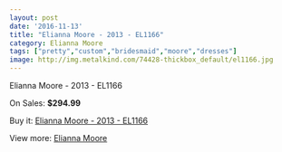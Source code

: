 ```yaml
---
layout: post
date: '2016-11-13'
title: "Elianna Moore - 2013 - EL1166"
category: Elianna Moore
tags: ["pretty","custom","bridesmaid","moore","dresses"]
image: http://img.metalkind.com/74428-thickbox_default/el1166.jpg
---
```

Elianna Moore - 2013 - EL1166

On Sales: **$294.99**
<a href="https://www.metalkind.com/en/elianna-moore/1362-el1166.html"><amp-img layout="responsive" width="600" height="600" src="//img.metalkind.com/74428-thickbox_default/el1166.jpg" alt="Elianna Moore - 2013 - EL1166 0" /></a>
<a href="https://www.metalkind.com/en/elianna-moore/1362-el1166.html"><amp-img layout="responsive" width="600" height="600" src="//img.metalkind.com/74429-thickbox_default/el1166.jpg" alt="Elianna Moore - 2013 - EL1166 1" /></a>
<a href="https://www.metalkind.com/en/elianna-moore/1362-el1166.html"><amp-img layout="responsive" width="600" height="600" src="//img.metalkind.com/74430-thickbox_default/el1166.jpg" alt="Elianna Moore - 2013 - EL1166 2" /></a>
<a href="https://www.metalkind.com/en/elianna-moore/1362-el1166.html"><amp-img layout="responsive" width="600" height="600" src="//img.metalkind.com/74431-thickbox_default/el1166.jpg" alt="Elianna Moore - 2013 - EL1166 3" /></a>
<a href="https://www.metalkind.com/en/elianna-moore/1362-el1166.html"><amp-img layout="responsive" width="600" height="600" src="//img.metalkind.com/74432-thickbox_default/el1166.jpg" alt="Elianna Moore - 2013 - EL1166 4" /></a>
<a href="https://www.metalkind.com/en/elianna-moore/1362-el1166.html"><amp-img layout="responsive" width="600" height="600" src="//img.metalkind.com/74433-thickbox_default/el1166.jpg" alt="Elianna Moore - 2013 - EL1166 5" /></a>

Buy it: [Elianna Moore - 2013 - EL1166](https://www.metalkind.com/en/elianna-moore/1362-el1166.html "Elianna Moore - 2013 - EL1166")

View more: [Elianna Moore](https://www.metalkind.com/en/42-elianna-moore "Elianna Moore")